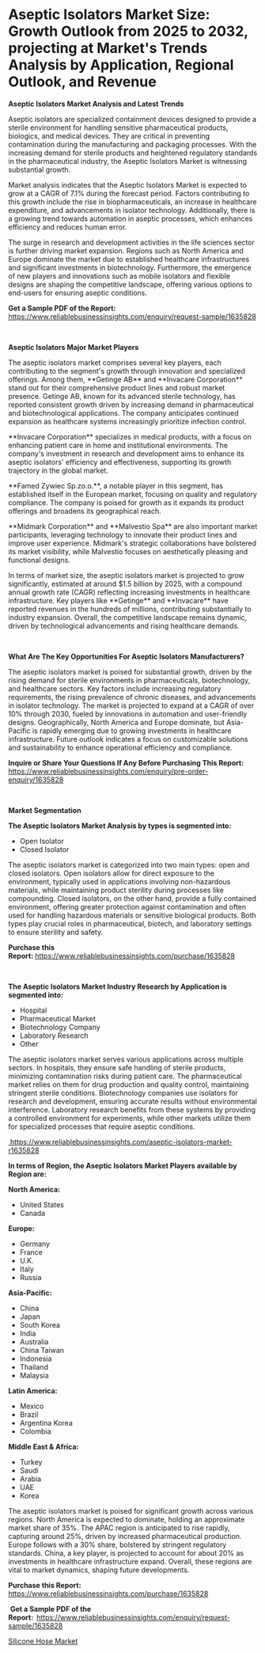 <p><h1>Aseptic Isolators Market Size: Growth Outlook from 2025 to 2032, projecting at Market's Trends Analysis by Application, Regional Outlook, and Revenue</h1></p><p><strong>Aseptic Isolators Market Analysis and Latest Trends</strong></p>
<p><p>Aseptic isolators are specialized containment devices designed to provide a sterile environment for handling sensitive pharmaceutical products, biologics, and medical devices. They are critical in preventing contamination during the manufacturing and packaging processes. With the increasing demand for sterile products and heightened regulatory standards in the pharmaceutical industry, the Aseptic Isolators Market is witnessing substantial growth.</p><p>Market analysis indicates that the Aseptic Isolators Market is expected to grow at a CAGR of 7.1% during the forecast period. Factors contributing to this growth include the rise in biopharmaceuticals, an increase in healthcare expenditure, and advancements in isolator technology. Additionally, there is a growing trend towards automation in aseptic processes, which enhances efficiency and reduces human error.</p><p>The surge in research and development activities in the life sciences sector is further driving market expansion. Regions such as North America and Europe dominate the market due to established healthcare infrastructures and significant investments in biotechnology. Furthermore, the emergence of new players and innovations such as mobile isolators and flexible designs are shaping the competitive landscape, offering various options to end-users for ensuring aseptic conditions.</p></p>
<p><strong>Get a Sample PDF of the Report:&nbsp;</strong> <a href="https://www.reliablebusinessinsights.com/enquiry/request-sample/1635828?utm_campaign=2335&utm_medium=2&utm_source=Github&utm_content=ia&utm_term=08042025&utm_id=aseptic-isolators">https://www.reliablebusinessinsights.com/enquiry/request-sample/1635828</a></p>
<p>&nbsp;</p>
<p><strong>Aseptic Isolators Major Market Players</strong></p>
<p><p>The aseptic isolators market comprises several key players, each contributing to the segment's growth through innovation and specialized offerings. Among them, **Getinge AB** and **Invacare Corporation** stand out for their comprehensive product lines and robust market presence. Getinge AB, known for its advanced sterile technology, has reported consistent growth driven by increasing demand in pharmaceutical and biotechnological applications. The company anticipates continued expansion as healthcare systems increasingly prioritize infection control.</p><p>**Invacare Corporation** specializes in medical products, with a focus on enhancing patient care in home and institutional environments. The company's investment in research and development aims to enhance its aseptic isolators' efficiency and effectiveness, supporting its growth trajectory in the global market.</p><p>**Famed Zywiec Sp.zo.o.**, a notable player in this segment, has established itself in the European market, focusing on quality and regulatory compliance. The company is poised for growth as it expands its product offerings and broadens its geographical reach.</p><p>**Midmark Corporation** and **Malvestio Spa** are also important market participants, leveraging technology to innovate their product lines and improve user experience. Midmark's strategic collaborations have bolstered its market visibility, while Malvestio focuses on aesthetically pleasing and functional designs.</p><p>In terms of market size, the aseptic isolators market is projected to grow significantly, estimated at around $1.5 billion by 2025, with a compound annual growth rate (CAGR) reflecting increasing investments in healthcare infrastructure. Key players like **Getinge** and **Invacare** have reported revenues in the hundreds of millions, contributing substantially to industry expansion. Overall, the competitive landscape remains dynamic, driven by technological advancements and rising healthcare demands.</p></p>
<p>&nbsp;</p>
<p><strong>What Are The Key Opportunities For Aseptic Isolators Manufacturers?</strong></p>
<p><p>The aseptic isolators market is poised for substantial growth, driven by the rising demand for sterile environments in pharmaceuticals, biotechnology, and healthcare sectors. Key factors include increasing regulatory requirements, the rising prevalence of chronic diseases, and advancements in isolator technology. The market is projected to expand at a CAGR of over 10% through 2030, fueled by innovations in automation and user-friendly designs. Geographically, North America and Europe dominate, but Asia-Pacific is rapidly emerging due to growing investments in healthcare infrastructure. Future outlook indicates a focus on customizable solutions and sustainability to enhance operational efficiency and compliance.</p></p>
<p><strong>Inquire or Share Your Questions If Any Before Purchasing This Report:</strong> <a href="https://www.reliablebusinessinsights.com/enquiry/pre-order-enquiry/1635828?utm_campaign=2335&utm_medium=2&utm_source=Github&utm_content=ia&utm_term=08042025&utm_id=aseptic-isolators">https://www.reliablebusinessinsights.com/enquiry/pre-order-enquiry/1635828</a></p>
<p>&nbsp;</p>
<p><strong>Market Segmentation</strong></p>
<p><strong>The Aseptic Isolators Market Analysis by types is segmented into:</strong></p>
<p><ul><li>Open Isolator</li><li>Closed Isolator</li></ul></p>
<p><p>The aseptic isolators market is categorized into two main types: open and closed isolators. Open isolators allow for direct exposure to the environment, typically used in applications involving non-hazardous materials, while maintaining product sterility during processes like compounding. Closed isolators, on the other hand, provide a fully contained environment, offering greater protection against contamination and often used for handling hazardous materials or sensitive biological products. Both types play crucial roles in pharmaceutical, biotech, and laboratory settings to ensure sterility and safety.</p></p>
<p><strong>Purchase this Report:&nbsp;</strong><a href="https://www.reliablebusinessinsights.com/purchase/1635828?utm_campaign=2335&utm_medium=2&utm_source=Github&utm_content=ia&utm_term=08042025&utm_id=aseptic-isolators">https://www.reliablebusinessinsights.com/purchase/1635828</a></p>
<p>&nbsp;</p>
<p><strong>The Aseptic Isolators Market Industry Research by Application is segmented into:</strong></p>
<p><ul><li>Hospital</li><li>Pharmaceutical Market</li><li>Biotechnology Company</li><li>Laboratory Research</li><li>Other</li></ul></p>
<p><p>The aseptic isolators market serves various applications across multiple sectors. In hospitals, they ensure safe handling of sterile products, minimizing contamination risks during patient care. The pharmaceutical market relies on them for drug production and quality control, maintaining stringent sterile conditions. Biotechnology companies use isolators for research and development, ensuring accurate results without environmental interference. Laboratory research benefits from these systems by providing a controlled environment for experiments, while other markets utilize them for specialized processes that require aseptic conditions.</p></p>
<p><a href="https://www.reliablebusinessinsights.com/aseptic-isolators-market-r1635828?utm_campaign=2335&utm_medium=2&utm_source=Github&utm_content=ia&utm_term=08042025&utm_id=aseptic-isolators">&nbsp;https://www.reliablebusinessinsights.com/aseptic-isolators-market-r1635828</a></p>
<p><strong>In terms of Region, the Aseptic Isolators Market Players available by Region are:</strong></p>
<p>
    <p> <strong> North America: </strong>
        <ul>
            <li>United States</li>
            <li>Canada</li>
        </ul>
        </p> 
    <p> <strong> Europe: </strong>
        <ul>
            <li>Germany</li>
            <li>France</li>
            <li>U.K.</li>
            <li>Italy</li>
            <li>Russia</li>
        </ul>
        </p> 
    <p> <strong> Asia-Pacific: </strong>
        <ul>
            <li>China</li>
            <li>Japan</li>
            <li>South Korea</li>
            <li>India</li>
            <li>Australia</li>
            <li>China Taiwan</li>
            <li>Indonesia</li>
            <li>Thailand</li>
            <li>Malaysia</li>
        </ul>
        </p> 
    <p> <strong> Latin America: </strong>
        <ul>
            <li>Mexico</li>
            <li>Brazil</li>
            <li>Argentina Korea</li>
            <li>Colombia</li>
        </ul>
        </p> 
    <p> <strong> Middle East & Africa: </strong>
        <ul>
            <li>Turkey</li>
            <li>Saudi</li>
            <li>Arabia</li>
            <li>UAE</li>
            <li>Korea</li>
        </ul>
    </p>
    </p>
<p><p>The aseptic isolators market is poised for significant growth across various regions. North America is expected to dominate, holding an approximate market share of 35%. The APAC region is anticipated to rise rapidly, capturing around 25%, driven by increased pharmaceutical production. Europe follows with a 30% share, bolstered by stringent regulatory standards. China, a key player, is projected to account for about 20% as investments in healthcare infrastructure expand. Overall, these regions are vital to market dynamics, shaping future developments.</p></p>
<p><strong>Purchase this Report: </strong><a href="https://www.reliablebusinessinsights.com/purchase/1635828?utm_campaign=2335&utm_medium=2&utm_source=Github&utm_content=ia&utm_term=08042025&utm_id=aseptic-isolators">https://www.reliablebusinessinsights.com/purchase/1635828</a></p>
<p>&nbsp;<strong>Get a Sample PDF of the Report:&nbsp;&nbsp;</strong><a href="https://www.reliablebusinessinsights.com/enquiry/request-sample/1635828?utm_campaign=2335&utm_medium=2&utm_source=Github&utm_content=ia&utm_term=08042025&utm_id=aseptic-isolators">https://www.reliablebusinessinsights.com/enquiry/request-sample/1635828</a></p>
<p><strong></strong></p>
<p><p><a href="https://github.com/jerhoskinson197676/Market-Research-Report-List-1/blob/main/silicone-hose-market.md?utm_campaign=2335&utm_medium=2&utm_source=Github&utm_content=ia&utm_term=08042025&utm_id=aseptic-isolators">Silicone Hose Market</a></p></p>